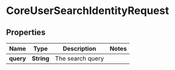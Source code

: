 

# CoreUserSearchIdentityRequest


## Properties

| Name | Type | Description | Notes |
|------------ | ------------- | ------------- | -------------|
|**query** | **String** | The search query |  |



